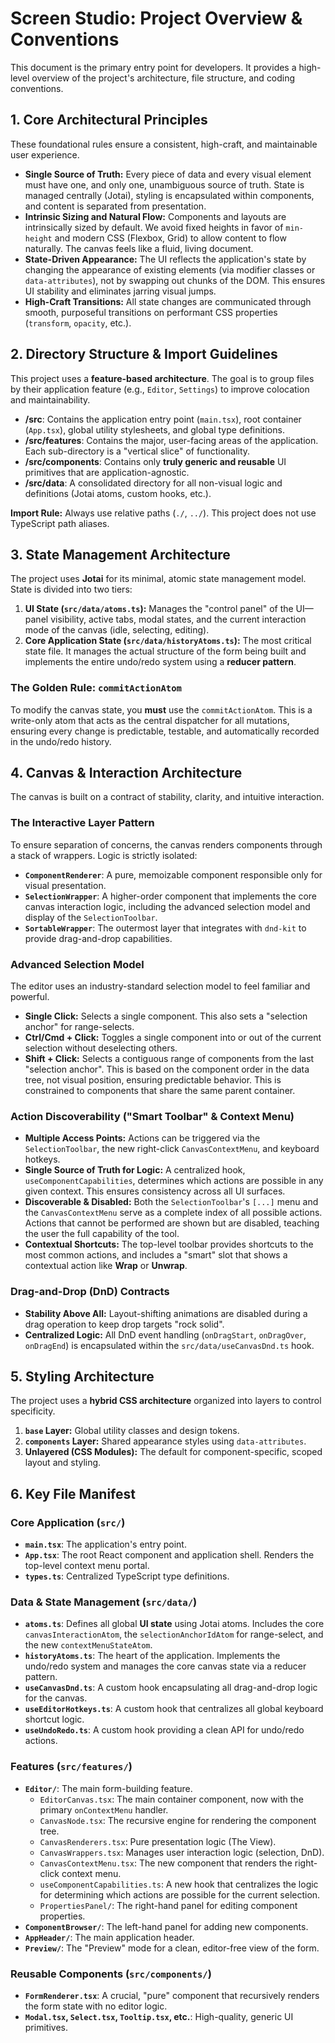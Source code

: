 # Screen Studio: Project Overview & Conventions

This document is the primary entry point for developers. It provides a high-level overview of the project's architecture, file structure, and coding conventions.

## 1. Core Architectural Principles

These foundational rules ensure a consistent, high-craft, and maintainable user experience.

-   **Single Source of Truth:** Every piece of data and every visual element must have one, and only one, unambiguous source of truth. State is managed centrally (Jotai), styling is encapsulated within components, and content is separated from presentation.
-   **Intrinsic Sizing and Natural Flow:** Components and layouts are intrinsically sized by default. We avoid fixed heights in favor of `min-height` and modern CSS (Flexbox, Grid) to allow content to flow naturally. The canvas feels like a fluid, living document.
-   **State-Driven Appearance:** The UI reflects the application's state by changing the appearance of existing elements (via modifier classes or `data-attributes`), not by swapping out chunks of the DOM. This ensures UI stability and eliminates jarring visual jumps.
-   **High-Craft Transitions:** All state changes are communicated through smooth, purposeful transitions on performant CSS properties (`transform`, `opacity`, etc.).

## 2. Directory Structure & Import Guidelines

This project uses a **feature-based architecture**. The goal is to group files by their application feature (e.g., `Editor`, `Settings`) to improve colocation and maintainability.

-   **/src**: Contains the application entry point (`main.tsx`), root container (`App.tsx`), global utility stylesheets, and global type definitions.
-   **/src/features**: Contains the major, user-facing areas of the application. Each sub-directory is a "vertical slice" of functionality.
-   **/src/components**: Contains only **truly generic and reusable** UI primitives that are application-agnostic.
-   **/src/data**: A consolidated directory for all non-visual logic and definitions (Jotai atoms, custom hooks, etc.).

**Import Rule:** Always use relative paths (`./`, `../`). This project does not use TypeScript path aliases.

## 3. State Management Architecture

The project uses **Jotai** for its minimal, atomic state management model. State is divided into two tiers:

1.  **UI State (`src/data/atoms.ts`):** Manages the "control panel" of the UI—panel visibility, active tabs, modal states, and the current interaction mode of the canvas (idle, selecting, editing).
2.  **Core Application State (`src/data/historyAtoms.ts`):** The most critical state file. It manages the actual structure of the form being built and implements the entire undo/redo system using a **reducer pattern**.

### The Golden Rule: `commitActionAtom`

To modify the canvas state, you **must** use the `commitActionAtom`. This is a write-only atom that acts as the central dispatcher for all mutations, ensuring every change is predictable, testable, and automatically recorded in the undo/redo history.

## 4. Canvas & Interaction Architecture

The canvas is built on a contract of stability, clarity, and intuitive interaction.

### The Interactive Layer Pattern
To ensure separation of concerns, the canvas renders components through a stack of wrappers. Logic is strictly isolated:
-   **`ComponentRenderer`**: A pure, memoizable component responsible only for visual presentation.
-   **`SelectionWrapper`**: A higher-order component that implements the core canvas interaction logic, including the advanced selection model and display of the `SelectionToolbar`.
-   **`SortableWrapper`**: The outermost layer that integrates with `dnd-kit` to provide drag-and-drop capabilities.

### Advanced Selection Model
The editor uses an industry-standard selection model to feel familiar and powerful.
-   **Single Click:** Selects a single component. This also sets a "selection anchor" for range-selects.
-   **Ctrl/Cmd + Click:** Toggles a single component into or out of the current selection without deselecting others.
-   **Shift + Click:** Selects a contiguous range of components from the last "selection anchor". This is based on the component order in the data tree, not visual position, ensuring predictable behavior. This is constrained to components that share the same parent container.

### Action Discoverability ("Smart Toolbar" & Context Menu)
-   **Multiple Access Points:** Actions can be triggered via the `SelectionToolbar`, the new right-click `CanvasContextMenu`, and keyboard hotkeys.
-   **Single Source of Truth for Logic:** A centralized hook, `useComponentCapabilities`, determines which actions are possible in any given context. This ensures consistency across all UI surfaces.
-   **Discoverable & Disabled:** Both the `SelectionToolbar`'s `[...]` menu and the `CanvasContextMenu` serve as a complete index of all possible actions. Actions that cannot be performed are shown but are disabled, teaching the user the full capability of the tool.
-   **Contextual Shortcuts:** The top-level toolbar provides shortcuts to the most common actions, and includes a "smart" slot that shows a contextual action like **Wrap** or **Unwrap**.

### Drag-and-Drop (DnD) Contracts
-   **Stability Above All:** Layout-shifting animations are disabled during a drag operation to keep drop targets "rock solid".
-   **Centralized Logic:** All DnD event handling (`onDragStart`, `onDragOver`, `onDragEnd`) is encapsulated within the `src/data/useCanvasDnd.ts` hook.

## 5. Styling Architecture

The project uses a **hybrid CSS architecture** organized into layers to control specificity.
1.  **`base` Layer:** Global utility classes and design tokens.
2.  **`components` Layer:** Shared appearance styles using `data-attributes`.
3.  **Unlayered (CSS Modules):** The default for component-specific, scoped layout and styling.

## 6. Key File Manifest

### Core Application (`src/`)
*   **`main.tsx`**: The application's entry point.
*   **`App.tsx`**: The root React component and application shell. Renders the top-level context menu portal.
*   **`types.ts`**: Centralized TypeScript type definitions.

### Data & State Management (`src/data/`)
*   **`atoms.ts`**: Defines all global **UI state** using Jotai atoms. Includes the core `canvasInteractionAtom`, the `selectionAnchorIdAtom` for range-select, and the new `contextMenuStateAtom`.
*   **`historyAtoms.ts`**: The heart of the application. Implements the undo/redo system and manages the core canvas state via a reducer pattern.
*   **`useCanvasDnd.ts`**: A custom hook encapsulating all drag-and-drop logic for the canvas.
*   **`useEditorHotkeys.ts`**: A custom hook that centralizes all global keyboard shortcut logic.
*   **`useUndoRedo.ts`**: A custom hook providing a clean API for undo/redo actions.

### Features (`src/features/`)
*   **`Editor/`**: The main form-building feature.
    *   `EditorCanvas.tsx`: The main container component, now with the primary `onContextMenu` handler.
    *   `CanvasNode.tsx`: The recursive engine for rendering the component tree.
    *   `CanvasRenderers.tsx`: Pure presentation logic (The View).
    *   `CanvasWrappers.tsx`: Manages user interaction logic (selection, DnD).
    *   `CanvasContextMenu.tsx`: The new component that renders the right-click context menu.
    *   `useComponentCapabilities.ts`: A new hook that centralizes the logic for determining which actions are possible for the current selection.
    *   `PropertiesPanel/`: The right-hand panel for editing component properties.
*   **`ComponentBrowser/`**: The left-hand panel for adding new components.
*   **`AppHeader/`**: The main application header.
*   **`Preview/`**: The "Preview" mode for a clean, editor-free view of the form.

### Reusable Components (`src/components/`)
*   **`FormRenderer.tsx`**: A crucial, "pure" component that recursively renders the form state with no editor logic.
*   **`Modal.tsx`, `Select.tsx`, `Tooltip.tsx`, etc.**: High-quality, generic UI primitives.